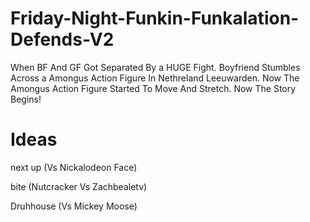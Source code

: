 # Friday-Night-Funkin-Funkalation-Defends-V2
When BF And GF Got Separated By a HUGE Fight. Boyfriend Stumbles Across a Amongus Action Figure In Nethreland Leeuwarden. Now The Amongus Action Figure Started To Move And Stretch. Now The Story Begins!

# Ideas
next up (Vs Nickalodeon Face)

bite (Nutcracker Vs Zachbealetv)

Druhhouse (Vs Mickey Moose)
